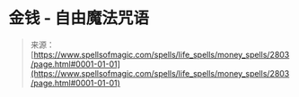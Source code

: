 <!--yml

category: 未分类

date: 2024-06-12 18:36:32

-->

# 金钱 - 自由魔法咒语

> 来源：[https://www.spellsofmagic.com/spells/life_spells/money_spells/2803/page.html#0001-01-01](https://www.spellsofmagic.com/spells/life_spells/money_spells/2803/page.html#0001-01-01)
